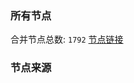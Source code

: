 ### 所有节点
合并节点总数: `1792`
[节点链接](https://raw.githubusercontent.com/rzhy1/11/master/sub/sub_merge_base64.txt)

### 节点来源